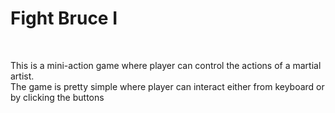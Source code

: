 # Fight Bruce I
<br>
<p>This is a mini-action game where player can control the actions of a martial artist.<br>
The game is pretty simple where player can interact either from keyboard or by clicking the buttons</p>

